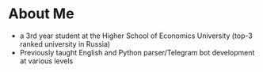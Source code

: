 # About Me

- a 3rd year student at the Higher School of Economics University (top-3 ranked university in Russia)
- Previously taught English and Python parser/Telegram bot development at various levels
